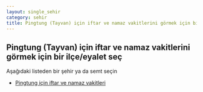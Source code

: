 ```yaml
---
layout: single_sehir
category: sehir
title: Pingtung (Tayvan) için iftar ve namaz vakitlerini görmek için bir ilçe/eyalet seç
---
```



## Pingtung (Tayvan) için iftar ve namaz vakitlerini görmek için bir ilçe/eyalet seç

Aşağıdaki listeden bir şehir ya da semt seçin


* [Pingtung için iftar ve namaz vakitleri](/iftar.html?sehir=Pingtung&ulke=Tayvan&state=Pingtung)
